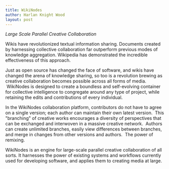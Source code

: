 ```yaml
--- 
title: WikiNodes
author: Harlan Knight Wood
layout: post
---
```

<em>Large Scale Parallel Creative Collaboration</em>

Wikis have revolutionized textual information sharing. Documents created by harnessing collective collaboration far outperform previous modes of knowledge aggregation. Wikipedia has demonstrated the incredible effectiveness of this approach.

Just as open source has changed the face of software, and wikis have changed the arena of knowledge sharing, so too is a revolution brewing as creative collaboration becomes possible across all forms of media.  WikiNodes is designed to create a boundless and self-evolving container for collective intelligence to congregate around any type of project, while retaining the edits and contributions of every individual.

In the WikiNodes collaboration platform, contributors do not have to agree on a single version; each author can maintain their own latest version.  This "branching" of creative works encourages a diversity of perspectives that can be exchanged and interwoven in a massive creative network.  Authors can create unlimited branches, easily view differences between branches, and merge in changes from other versions and authors.  The power of remixing.

WikiNodes is an engine for large-scale parallel creative collaboration of all sorts. It harnesses the power of existing systems and workflows currently used for developing software, and applies them to creating media at large.
